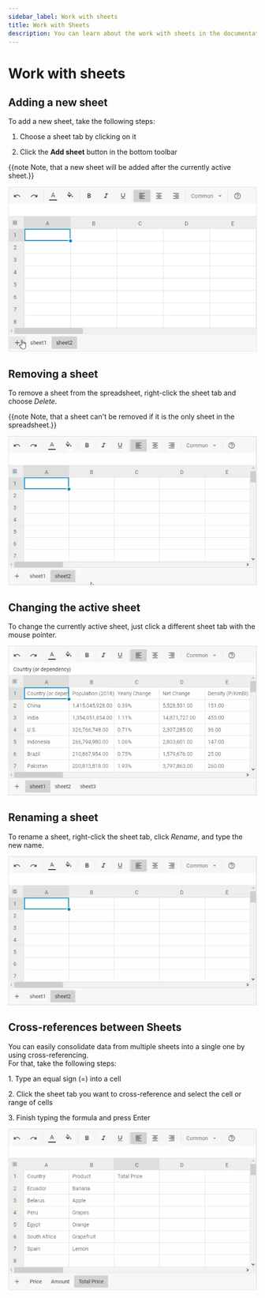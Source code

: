 ```yaml
---
sidebar_label: Work with sheets
title: Work with Sheets
description: You can learn about the work with sheets in the documentation of the DHTMLX JavaScript Spreadsheet library. Browse developer guides and API reference, try out code examples and live demos, and download a free 30-day evaluation version of DHTMLX Spreadsheet.
---
```


# Work with sheets

## Adding a new sheet

To add a new sheet, take the following steps:

1. Choose a sheet tab by clicking on it

2. Click the **Add sheet** button in the bottom toolbar

{{note Note, that a new sheet will be added after the currently active sheet.}}

![Add sheet](assets/add_sheet.png)

## Removing a sheet

To remove a sheet from the spreadsheet, right-click the sheet tab and choose *Delete*.

{{note Note, that a sheet can't be removed if it is the only sheet in the spreadsheet.}}

![Remove sheet](assets/remove_sheet.gif)

## Changing the active sheet

To change the currently active sheet, just click a different sheet tab with the mouse pointer.

![Change active sheet](assets/change_active_sheet.gif)

## Renaming a sheet

To rename a sheet, right-click the sheet tab, click *Rename*, and type the new name.

![Rename sheet](assets/rename_sheet.gif)

## Cross-references between Sheets

You can easily consolidate data from multiple sheets into a single one by using cross-referencing. <br> For that, take the following steps:

1\.  Type an equal sign (=) into a cell

2\.  Click the sheet tab you want to cross-reference and select the cell or range of cells

3\.  Finish typing the formula and press Enter

![Using formulas](assets/using_formulas.gif)
